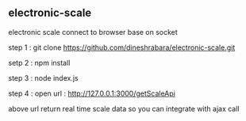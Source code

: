 ## electronic-scale


electronic scale connect to browser base on socket

step 1 : git clone https://github.com/dineshrabara/electronic-scale.git

setp 2 : npm install

step 3 : node index.js

step 4 : open url : http://127.0.0.1:3000/getScaleApi

above url return real time scale data so you can integrate with ajax call